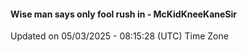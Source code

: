 #### Wise man says only fool rush in - McKidKneeKaneSir
Updated on 05/03/2025 - 08:15:28 (UTC) Time Zone
